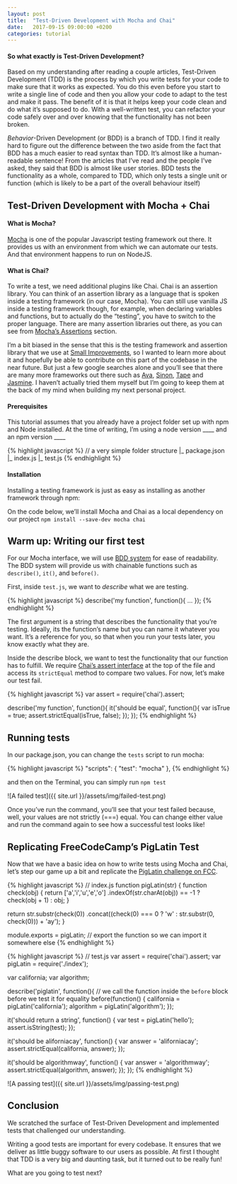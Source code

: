 ```yaml
---
layout: post
title:  "Test-Driven Development with Mocha and Chai"
date:   2017-09-15 09:00:00 +0200
categories: tutorial
---
```

#### So what exactly is Test-Driven Development?

Based on my understanding after reading a couple articles, Test-Driven Development (TDD) is the process by which you write tests for your code to make sure that it works as expected. You do this even before you start to write a single line of code and then you allow your code to adapt to the test and make it pass. The benefit of it is that it helps keep your code clean and do what it’s supposed to do. With a well-written test, you can refactor your code safely over and over knowing that the functionality has not been broken.

*Behavior*-Driven Development (or BDD) is a branch of TDD. I find it really hard to figure out the difference between the two aside from the fact that BDD has a much easier to read syntax than TDD. It’s almost like a human-readable sentence! From the articles that I’ve read and the people I’ve asked, they said that BDD is almost like user stories. BDD tests the functionality as a whole, compared to TDD, which only tests a single unit or function (which is likely to be a part of the overall behaviour itself)

## Test-Driven Development with Mocha + Chai
#### What is Mocha?
[Mocha](http://mochajs.org/#installation) is one of the popular Javascript testing framework out there. It provides us with an environment from which we can automate our tests. And that environment happens to run on NodeJS.

#### What is Chai?
To write a test, we need additional plugins like Chai. Chai is an assertion library. You can think of an assertion library as a language that is spoken inside a testing framework (in our case, Mocha). You can still use vanilla JS inside a testing framework though, for example, when declaring variables and functions, but to actually do the “testing”, you have to switch to the proper language. There are many assertion libraries out there, as you can see from [Mocha’s Assertions](http://mochajs.org/#assertions) section.

I’m a bit biased in the sense that this is the testing framework and assertion library that we use at [Small Improvements](https://www.small-improvements.com/), so I wanted to learn more about it and hopefully be able to contribute on this part of the codebase in the near future. But just a few google searches alone and you’ll see that there are many more frameworks out there such as [Ava](https://github.com/avajs/ava), [Sinon](http://sinonjs.org/), [Tape](https://github.com/substack/tape) and [Jasmine](https://jasmine.github.io/). I haven’t actually tried them myself but I’m going to keep them at the back of my mind when building my next personal project.

#### Prerequisites
This tutorial assumes that you already have a project folder set up with npm and Node installed. At the time of writing, I’m using a node version ____ and an npm version ____

{% highlight javascript %}
// a very simple folder structure
|_ package.json
|_ index.js
|_ test.js
{% endhighlight %}

#### Installation
Installing a testing framework is just as easy as installing as another framework through npm:

On the code below, we’ll install Mocha and Chai as a local dependency on our project
`npm install --save-dev mocha chai`


## Warm up: Writing our first test
For our Mocha interface, we will use [BDD system](http://mochajs.org/#interfaces) for ease of readability. The BDD system will provide us with chainable functions such as `describe()`, `it()`, and `before()`.

First, inside `test.js`, we want to *describe* what we are testing.

{% highlight javascript %}
describe('my function', function(){
  ...
});
{% endhighlight %}

The first argument is a string that describes the functionality that you’re testing. Ideally, its the function’s name but you can name it whatever you want. It’s a reference for you, so that when you run your tests later, you know exactly what they are.

Inside the describe block, we want to test the functionality that our function has to fulfill. We require [Chai’s assert interface](http://chaijs.com/api/assert/) at the top of the file and access its `strictEqual` method to compare two values. For now, let’s make our test fail.

{% highlight javascript %}
var assert = require('chai').assert;

describe('my function', function(){
  it('should be equal', function(){
    var isTrue = true;
    assert.strictEqual(isTrue, false);
  });
});
{% endhighlight %}

## Running tests
In our package.json, you can change the `tests` script to run mocha:

{% highlight javascript %}
"scripts": {
  "test": "mocha"
},
{% endhighlight %}

and then on the Terminal, you can simply run `npm test`

![A failed test]({{ site.url }}/assets/img/failed-test.png)

Once you’ve run the command, you’ll see that your test failed because, well, your values are not strictly (===) equal. You can change either value and run the command again to see how a successful test looks like!


## Replicating FreeCodeCamp’s PigLatin Test
Now that we have a basic idea on how to write tests using Mocha and Chai, let’s step our game up a bit and replicate the [PigLatin challenge on FCC](https://www.freecodecamp.org/challenges/pig-latin).

{% highlight javascript %}
// index.js
function pigLatin(str) {
  function check(obj) {
    return ['a','i','u','e','o']
      .indexOf(str.charAt(obj)) == -1 ?
      check(obj + 1) : obj;
  }

  return str.substr(check(0))
    .concat((check(0) === 0 ? 'w' :
    str.substr(0, check(0))) + 'ay');
}

module.exports = pigLatin; // export the function so we can import it somewhere else
{% endhighlight %}

{% highlight javascript %}
// test.js
var assert = require('chai').assert;
var pigLatin = require('./index');

var california;
var algorithm;

describe('piglatin', function(){
  // we call the function inside the `before` block before we test it for equality
  before(function() {
    california = pigLatin('california');
    algorithm = pigLatin('algorithm');
  });

  it('should return a string', function() {
    var test = pigLatin('hello');
    assert.isString(test);
  });

  it('should be aliforniacay', function() {
    var answer = 'aliforniacay';
    assert.strictEqual(california, answer);
  });

  it('should be algorithmway', function() {
    var answer = 'algorithmway';
    assert.strictEqual(algorithm, answer);
  });
});
{% endhighlight %}

![A passing test]({{ site.url }}/assets/img/passing-test.png)

## Conclusion
We scratched the surface of Test-Driven Development and implemented tests that challenged our understanding.

Writing a good tests are important for every codebase. It ensures that we deliver as little buggy software to our users as possible. At first I thought that TDD is a very big and daunting task, but it turned out to be really fun!

What are you going to test next?
